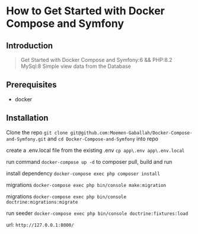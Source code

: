 # How to Get Started with Docker Compose and Symfony

## Introduction

> Get Started with Docker Compose and Symfony:6 && PHP:8.2 MySql:8
> Simple view data from the Database


## Prerequisites
* docker 

## Installation

Clone the repo `git clone git@github.com:Moemen-Gaballah/Docker-Compose-and-Symfony.git` and 
`cd Docker-Compose-and-Symfony` into repo

create a .env.local file from the existing .env `cp app\.env app\.env.local`

run command `docker-compose up -d` to composer pull, build and run

install dependency `docker-compose exec php composer install`

migrations `docker-compose exec php bin/console make:migration`

migrations `docker-compose exec php bin/console doctrine:migrations:migrate`

run seeder `docker-compose exec php bin/console doctrine:fixtures:load`

url: `http://127.0.0.1:8000/`



